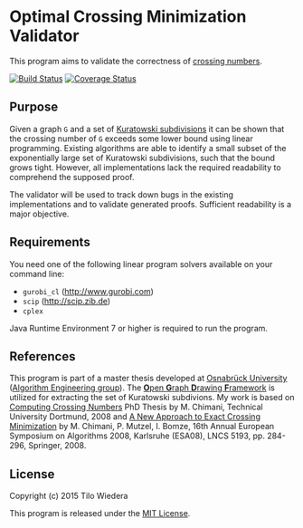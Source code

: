 # Optimal Crossing Minimization Validator

This program aims to validate the correctness of [crossing numbers](http://en.wikipedia.org/wiki/Crossing_number_(graph_theory)).

[![Build Status](https://travis-ci.org/TiloW/ocm-validator.svg?branch=master)](https://travis-ci.org/TiloW/ocm-validator) [![Coverage Status](https://coveralls.io/repos/TiloW/ocm-validator/badge.svg?branch=master)](https://coveralls.io/r/TiloW/ocm-validator?branch=master)

## Purpose
Given a graph `G` and a set of [Kuratowski subdivisions](http://en.wikipedia.org/wiki/Kuratowski%27s_theorem) it can be shown that the crossing number of `G` exceeds some lower bound using linear programming. Existing algorithms are able to identify a small subset of the exponentially large set of Kuratowski subdivisions, such that the bound grows tight. However, all implementations lack the required readability to comprehend the supposed proof.

The validator will be used to track down bugs in the existing implementations and to validate generated proofs. Sufficient readability is a major objective.

## Requirements
You need one of the following linear program solvers available on your command line:
  * `gurobi_cl` (http://www.gurobi.com)
  * `scip` (http://scip.zib.de)
  * `cplex`

Java Runtime Environment 7 or higher is required to run the program.

## References
This program is part of a master thesis developed at [Osnabrück University](http://www.uni-osnabrueck.de/en/home.html) ([Algorithm Engineering group](http://www-lehre.informatik.uni-osnabrueck.de/theoinf/index/start)).
The [**O**pen **G**raph **D**rawing **F**ramework](http://ogdf.net) is utilized for extracting the set of Kuratowski subdivions.
My work is based on [Computing Crossing Numbers](http://www.ae.uni-jena.de/alenmedia/de/dokumente/ComputingCrossingNumbers_PhDthesis_Chimani_pdf.pdf) PhD Thesis by M. Chimani, Technical University Dortmund, 2008
and [A New Approach to Exact Crossing Minimization](http://ls11-www.cs.uni-dortmund.de/people/chimani/files/oocm-preprint.pdf) by M. Chimani, P. Mutzel, I. Bomze, 16th Annual European Symposium on Algorithms 2008, Karlsruhe (ESA08), LNCS 5193, pp. 284-296, Springer, 2008.

## License
Copyright (c) 2015 Tilo Wiedera

This program is released under the [MIT License](https://github.com/TiloW/ocm-validator/blob/master/LICENSE.txt).
